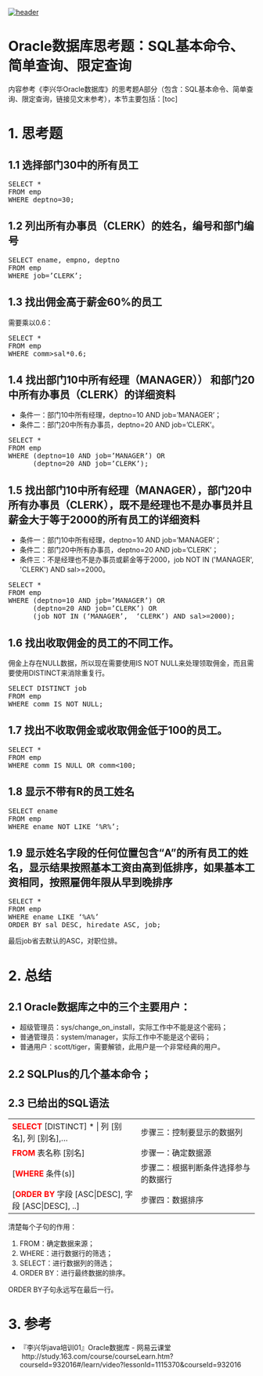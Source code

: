 [![header](../assets/header02.jpg)](https://yuenshome.github.io)

# Oracle数据库思考题：SQL基本命令、简单查询、限定查询

内容参考《李兴华Oracle数据库》的思考题A部分（包含：SQL基本命令、简单查询、限定查询，链接见文末参考），本节主要包括：[toc]<!--more-->
<h1>1. 思考题</h1>
<h2>1.1 选择部门30中的所有员工</h2>
<pre class="lang:plsql decode:true">SELECT *
FROM emp
WHERE deptno=30;</pre>
<h2>1.2 列出所有办事员（CLERK）的姓名，编号和部门编号</h2>
<pre class="lang:plsql decode:true ">SELECT ename, empno, deptno
FROM emp
WHERE job=’CLERK’;</pre>
<h2>1.3 找出佣金高于薪金60%的员工</h2>
需要乘以0.6：
<pre class="lang:plsql decode:true">SELECT *
FROM emp
WHERE comm&gt;sal*0.6;</pre>
<h2>1.4 找出部门10中所有经理（MANAGER）） 和部门20中所有办事员（CLERK）的详细资料</h2>
<ul>
	<li>条件一：部门10中所有经理，deptno=10 AND job=’MANAGER’；</li>
	<li>条件二：部门20中所有办事员，deptno=20 AND job=’CLERK’。</li>
</ul>
<pre class="lang:plsql decode:true">SELECT *
FROM emp
WHERE (deptno=10 AND job=’MANAGER’) OR
      (deptno=20 AND job=’CLERK’);</pre>
<h2>1.5 找出部门10中所有经理（MANAGER），部门20中所有办事员（CLERK），既不是经理也不是办事员并且薪金大于等于2000的所有员工的详细资料</h2>
<ul>
	<li>条件一：部门10中所有经理，deptno=10 AND job=’MANAGER’；</li>
	<li>条件二：部门20中所有办事员，deptno=20 AND job=’CLERK’；</li>
	<li>条件三：不是经理也不是办事员或薪金等于2000，job NOT IN ('MANAGER', 'CLERK') AND sal&gt;=2000。</li>
</ul>
<pre class="lang:plsql decode:true">SELECT *
FROM emp
WHERE (deptno=10 AND jpb=’MANAGER’) OR
      (deptno=20 AND job=’CLERK’) OR
      (job NOT IN (‘MANAGER’,  ‘CLERK’) AND sal&gt;=2000);</pre>
<h2>1.6 找出收取佣金的员工的不同工作。</h2>
佣金上存在NULL数据，所以现在需要使用IS NOT NULL来处理领取佣金，而且需要使用DISTINCT来消除重复行。
<pre class="lang:plsql decode:true">SELECT DISTINCT job
FROM emp
WHERE comm IS NOT NULL;</pre>
<h2>1.7 找出不收取佣金或收取佣金低于100的员工。</h2>
<pre class="lang:plsql decode:true">SELECT *
FROM emp
WHERE comm IS NULL OR comm&lt;100;</pre>
<h2>1.8 显示不带有R的员工姓名</h2>
<pre class="lang:plsql decode:true">SELECT ename
FROM emp
WHERE ename NOT LIKE ‘%R%’;</pre>
<h2>1.9 显示姓名字段的任何位置包含“A”的所有员工的姓名，显示结果按照基本工资由高到低排序，如果基本工资相同，按照雇佣年限从早到晚排序</h2>
<pre class="lang:plsql decode:true">SELECT *
FROM emp
WHERE ename LIKE ‘%A%’
ORDER BY sal DESC, hiredate ASC, job;</pre>
最后job省去默认的ASC，对职位排。
<h1>2. 总结</h1>
<h2>2.1 Oracle数据库之中的三个主要用户：</h2>
<ul>
	<li>超级管理员：sys/change_on_install，实际工作中不能是这个密码；</li>
	<li>普通管理员：system/manager，实际工作中不能是这个密码；</li>
	<li>普通用户：scott/tiger，需要解锁，此用户是一个非常经典的用户。</li>
</ul>
<h2>2.2 SQLPlus的几个基本命令；</h2>
<h2>2.3 已给出的SQL语法</h2>
<table width="659">
<tbody>
<tr>
<td width="329"><span style="color: #ff0000;"><strong>SELECT</strong></span> [DISTINCT] * | 列 [别名], 列 [别名],…</td>
<td width="331">步骤三：控制要显示的数据列</td>
</tr>
<tr>
<td width="329"><span style="color: #ff0000;"><strong>FROM</strong></span> 表名称 [别名]</td>
<td width="331">步骤一：确定数据源</td>
</tr>
<tr>
<td width="329">[<span style="color: #ff0000;"><strong>WHERE</strong></span> 条件(s)]</td>
<td width="331">步骤二：根据判断条件选择参与的数据行</td>
</tr>
<tr>
<td width="329">[<span style="color: #ff0000;"><strong>ORDER BY</strong></span> 字段 [ASC|DESC], 字段 [ASC|DESC], ..]</td>
<td width="331">步骤四：数据排序</td>
</tr>
</tbody>
</table>
清楚每个子句的作用：
<ol>
	<li>FROM：确定数据来源；</li>
	<li>WHERE：进行数据行的筛选；</li>
	<li>SELECT：进行数据列的筛选；</li>
	<li>ORDER BY：进行最终数据的排序。</li>
</ol>
ORDER BY子句永远写在最后一行。
<h1>3. 参考</h1>
<ul>
	<li>『李兴华java培训01』Oracle数据库 - 网易云课堂  http://study.163.com/course/courseLearn.htm?courseId=932016#/learn/video?lessonId=1115370&amp;courseId=932016</li>
</ul>
